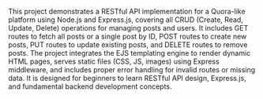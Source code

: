This project demonstrates a RESTful API implementation for a Quora-like platform using Node.js and Express.js, covering all CRUD (Create, Read, Update, Delete) operations for managing posts and users. It includes GET routes to fetch all posts or a single post by ID, POST routes to create new posts, PUT routes to update existing posts, and DELETE routes to remove posts. The project integrates the EJS templating engine to render dynamic HTML pages, serves static files (CSS, JS, images) using Express middleware, and includes proper error handling for invalid routes or missing data. It is designed for beginners to learn RESTful API design, Express.js, and fundamental backend development concepts.
